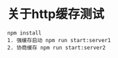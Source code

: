 # 关于http缓存测试

``` shell
npm install
1. 强缓存启动 npm run start:server1
2. 协商缓存 npm run start:server2
```